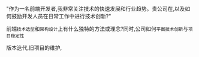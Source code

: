"作为一名前端开发者,我非常关注技术的快速发展和行业趋势。贵公司在,以及如何鼓励开发人员在日常工作中进行技术创新?"

前端`技术选型`和`架构设计`上有什么独特的方法或理念?同时,公司如何`平衡技术创新`与`项目稳定性`

版本迭代,旧项目的维护,